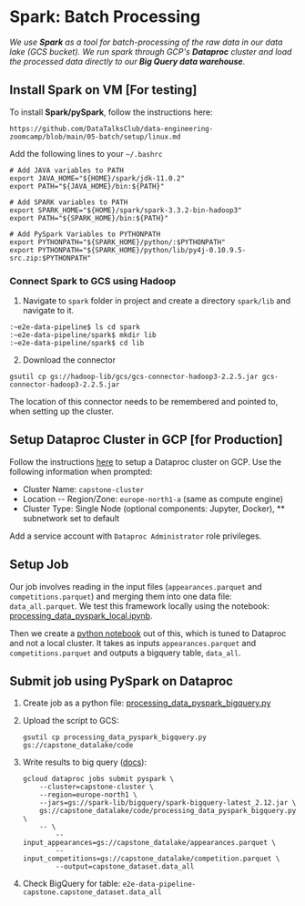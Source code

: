 # Spark: Batch Processing

*We use **Spark** as a tool for batch-processing of the raw data in our data lake (GCS bucket). We run spark through GCP's **Dataproc** cluster and load the processed data directly to our **Big Query data warehouse**.*

## Install Spark on VM [For testing]

To install **Spark/pySpark**, follow the instructions here: 

```
https://github.com/DataTalksClub/data-engineering-zoomcamp/blob/main/05-batch/setup/linux.md
```

Add the following lines to your `~/.bashrc`

```vim
# Add JAVA variables to PATH
export JAVA_HOME="${HOME}/spark/jdk-11.0.2"
export PATH="${JAVA_HOME}/bin:${PATH}"

# Add SPARK variables to PATH
export SPARK_HOME="${HOME}/spark/spark-3.3.2-bin-hadoop3"
export PATH="${SPARK_HOME}/bin:${PATH}"

# Add PySpark Variables to PYTHONPATH
export PYTHONPATH="${SPARK_HOME}/python/:$PYTHONPATH"
export PYTHONPATH="${SPARK_HOME}/python/lib/py4j-0.10.9.5-src.zip:$PYTHONPATH"
```

### Connect Spark to GCS using Hadoop

1. Navigate to `spark` folder in project and create a directory `spark/lib` and navigate to it.

```
:~e2e-data-pipeline$ ls cd spark
:~e2e-data-pipeline/spark$ mkdir lib
:~e2e-data-pipeline/spark$ cd lib
```

2. Download the connector

```
gsutil cp gs://hadoop-lib/gcs/gcs-connector-hadoop3-2.2.5.jar gcs-connector-hadoop3-2.2.5.jar
```

The location of this connector needs to be remembered and pointed to, when setting up the cluster.

## Setup Dataproc Cluster in GCP [for Production]

Follow the instructions [here](https://youtu.be/osAiAYahvh8?list=PL3MmuxUbc_hJed7dXYoJw8DoCuVHhGEQb) to setup a Dataproc cluster on GCP. Use the following information when prompted:

* Cluster Name: `capstone-cluster`
* Location -- Region/Zone: `europe-north1-a` (same as compute engine)
* Cluster Type: Single Node (optional components: Jupyter, Docker), ** subnetwork set to default

Add a service account with `Dataproc Administrator` role privileges.

## Setup Job

Our job involves reading in the input files (`appearances.parquet` and `competitions.parquet`) and merging them into one data file: `data_all.parquet`. We test this framework locally using the notebook: [processing_data_pyspark_local.ipynb](./processing_data_pyspark_local.ipynb).

Then we create a [python notebook](./processing_data_pyspark_bigquery.py) out of this, which is tuned to Dataproc and not a local cluster. It takes as inputs `appearances.parquet` and `competitions.parquet` and outputs a bigquery table, `data_all`.

## Submit job using PySpark on Dataproc

1. Create job as a python file: [processing_data_pyspark_bigquery.py](./processing_data_pyspark_bigquery.py)

2. Upload the script to GCS:
    ```
    gsutil cp processing_data_pyspark_bigquery.py gs://capstone_datalake/code
    ```
3. Write results to big query ([docs](https://cloud.google.com/dataproc/docs/tutorials/bigquery-connector-spark-example#pyspark)):

    ```
    gcloud dataproc jobs submit pyspark \
        --cluster=capstone-cluster \
        --region=europe-north1 \
        --jars=gs://spark-lib/bigquery/spark-bigquery-latest_2.12.jar \
        gs://capstone_datalake/code/processing_data_pyspark_bigquery.py \
        -- \
            --input_appearances=gs://capstone_datalake/appearances.parquet \
            --input_competitions=gs://capstone_datalake/competition.parquet \
            --output=capstone_dataset.data_all
    ```

4. Check BigQuery for table: `e2e-data-pipeline-capstone.capstone_dataset.data_all`